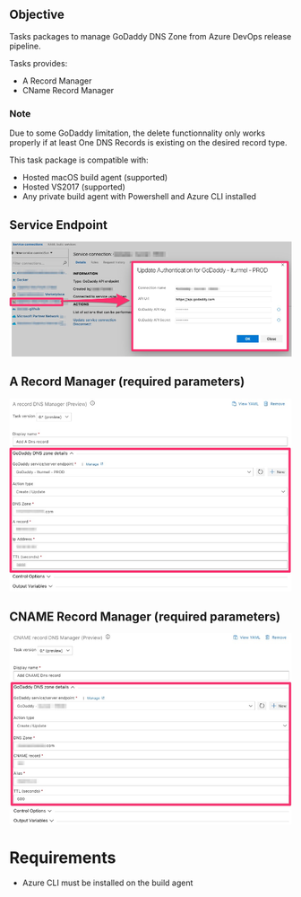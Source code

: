 ## Objective

Tasks packages to manage GoDaddy DNS Zone from Azure DevOps release pipeline.

Tasks provides:
- A Record Manager
- CName Record Manager

### Note
Due to some GoDaddy limitation, the delete functionnality only works properly if at least One DNS Records is existing on the desired record type.

This task package is compatible with:
- Hosted macOS build agent (supported)
- Hosted VS2017 (supported)
- Any private build agent with Powershell and Azure CLI installed

## Service Endpoint
![ServiceEndpoint](img/v0/ServiceEndpoint_v0.jpg)

## A Record Manager (required parameters)
![ARecord_Task_inputs](img/v0/ARecord_v0.jpg)

## CNAME Record Manager (required parameters)
![CNAMERecord_Task_inputs](img/v0/cnameRecord_v0.jpg)

# Requirements

- Azure CLI must be installed on the build agent
